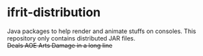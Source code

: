 # ifrit-distribution
Java packages to help render and animate stuffs on consoles. This repository only contains distributed JAR files.<br/>
<s>Deals AOE Arts Damage in a long line</s>
